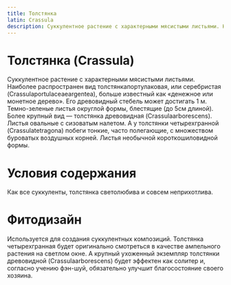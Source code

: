 ```yaml
---
title: Толстянка
latin: Crassula
description: Суккулентное растение с характерными мясистыми листьями. Наиболее распространен вид толстянкапортулаковая, или серебристая (Crassulaportulaceaeargentea), больше известный как «денежное или монетное дерево». Его древовидный стебель может достигать 1 м. Темно-зеленые листья округлой формы, блестящие (до 5см длиной). Более крупный вид — толстянка древовидная (Crassulaarborescens). Листья овальные с сизоватым налетом. А у толстянки четырехгранной (Crassulatetragona) побеги тонкие, часто полегающие, с множеством буроватых воздушных корней. Листья необычной короткошиловидной формы.
---
```

# Толстянка (Crassula)
Суккулентное растение с характерными мясистыми листьями. Наиболее распространен вид толстянкапортулаковая, или серебристая (Crassulaportulaceaeargentea), больше известный как «денежное или монетное дерево». Его древовидный стебель может достигать 1 м. Темно-зеленые листья округлой формы, блестящие (до 5см длиной). Более крупный вид — толстянка древовидная (Crassulaarborescens). Листья овальные с сизоватым налетом. А у толстянки четырехгранной (Crassulatetragona) побеги тонкие, часто полегающие, с множеством буроватых воздушных корней. Листья необычной короткошиловидной формы.

# Условия содержания
Как все суккуленты, толстянка светолюбива и совсем неприхотлива.

# Фитодизайн
Используется для создания суккулентных композиций. Толстянка четырехгранная будет оригинально смотреться в качестве ампельного растения на светлом окне. А крупный ухоженный экземпляр толстянки древовидной (Crassulaarborescens) будет эффектен как солитер и, согласно учению фэн-шуй, обязательно улучшит благосостояние своего хозяина.
